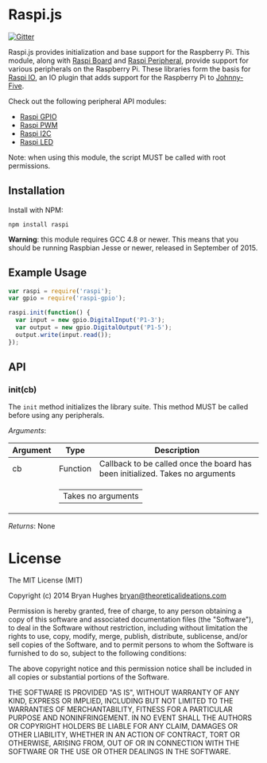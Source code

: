 Raspi.js
==========

[![Gitter](https://badges.gitter.im/Join%20Chat.svg)](https://gitter.im/nebrius/raspi-io?utm_source=badge&utm_medium=badge&utm_campaign=pr-badge&utm_content=badge)

Raspi.js provides initialization and base support for the Raspberry Pi. This module, along with [Raspi Board](https://github.com/nebrius/raspi-board) and [Raspi Peripheral](https://github.com/nebrius/raspi-peripheral), provide support for various peripherals on the Raspberry Pi. These libraries form the basis for [Raspi IO](https://github.com/nebrius/raspi-io), an IO plugin that adds support for the Raspberry Pi to [Johnny-Five](https://github.com/rwaldron/johnny-five).

Check out the following peripheral API modules:

* [Raspi GPIO](https://github.com/nebrius/raspi-gpio)
* [Raspi PWM](https://github.com/nebrius/raspi-pwm)
* [Raspi I2C](https://github.com/nebrius/raspi-i2c)
* [Raspi LED](https://github.com/nebrius/raspi-led)

Note: when using this module, the script MUST be called with root permissions.

## Installation

Install with NPM:

```Shell
npm install raspi
```

**Warning**: this module requires GCC 4.8 or newer. This means that you should be running Raspbian Jesse or newer, released in September of 2015.

## Example Usage

```JavaScript
var raspi = require('raspi');
var gpio = require('raspi-gpio');

raspi.init(function() {
  var input = new gpio.DigitalInput('P1-3');
  var output = new gpio.DigitalOutput('P1-5');
  output.write(input.read());
});
```

## API

### init(cb)

The ```init``` method initializes the library suite. This method MUST be called before using any peripherals.

_Arguments_:

<table>
  <thead>
    <tr>
      <th>Argument</th>
      <th>Type</th>
      <th>Description</th>
    </tr>
  </thead>
  <tr>
    <td>cb</td>
    <td>Function</td>
    <td>Callback to be called once the board has been initialized. Takes no arguments</td>
  </tr>
  <tr>
    <td></td>
    <td colspan="2">
      <table>
        <tr><td>Takes no arguments</td></tr>
      </table>
    </td>
  </tr>
</table>

_Returns_: None

License
=======

The MIT License (MIT)

Copyright (c) 2014 Bryan Hughes bryan@theoreticalideations.com

Permission is hereby granted, free of charge, to any person obtaining a copy
of this software and associated documentation files (the "Software"), to deal
in the Software without restriction, including without limitation the rights
to use, copy, modify, merge, publish, distribute, sublicense, and/or sell
copies of the Software, and to permit persons to whom the Software is
furnished to do so, subject to the following conditions:

The above copyright notice and this permission notice shall be included in
all copies or substantial portions of the Software.

THE SOFTWARE IS PROVIDED "AS IS", WITHOUT WARRANTY OF ANY KIND, EXPRESS OR
IMPLIED, INCLUDING BUT NOT LIMITED TO THE WARRANTIES OF MERCHANTABILITY,
FITNESS FOR A PARTICULAR PURPOSE AND NONINFRINGEMENT. IN NO EVENT SHALL THE
AUTHORS OR COPYRIGHT HOLDERS BE LIABLE FOR ANY CLAIM, DAMAGES OR OTHER
LIABILITY, WHETHER IN AN ACTION OF CONTRACT, TORT OR OTHERWISE, ARISING FROM,
OUT OF OR IN CONNECTION WITH THE SOFTWARE OR THE USE OR OTHER DEALINGS IN
THE SOFTWARE.
